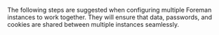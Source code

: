 
The following steps are suggested when configuring multiple Foreman instances to work together. They will ensure that data, passwords, and cookies are shared between multiple instances seamlessly.
